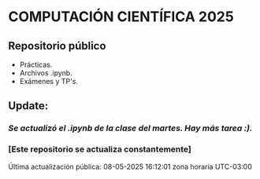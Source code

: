 # COMPUTACIÓN CIENTÍFICA 2025

## Repositorio público

- Prácticas.
- Archivos .ipynb.
- Exámenes y TP's.


## Update:
### *Se actualizó el .ipynb de la clase del martes. Hay más tarea :).*


### [Este repositorio se actualiza constantemente]

Última actualización pública: 08-05-2025 16:12:01 zona horaria UTC-03:00
